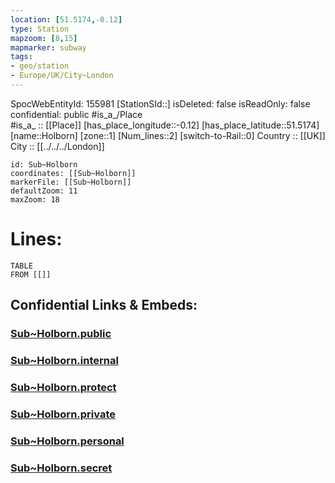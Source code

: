 ```yaml
---
location: [51.5174,-0.12] 
type: Station 
mapzoom: [8,15] 
mapmarker: subway 
tags:
- geo/station
- Europe/UK/City~London
---
```

SpocWebEntityId: 155981
[StationSId::] 
isDeleted: false
isReadOnly: false
confidential: public
#is_a_/Place  
#is_a_ :: [[Place]] 
[has_place_longitude::-0.12] 
[has_place_latitude::51.5174] 
[name::Holborn] 
[zone::1] 
[Num_lines::2] 
[switch-to-Rail::0] 
Country :: [[UK]]  
City :: [[../../../London]]  


```leaflet
id: Sub~Holborn
coordinates: [[Sub~Holborn]] 
markerFile: [[Sub~Holborn]] 
defaultZoom: 11 
maxZoom: 18
```


# Lines: 
```dataview
TABLE 
FROM [[]] 
```


## Confidential Links & Embeds: 

### [Sub~Holborn.public](/_public/\Earth\Continent\Europe\Europe~North\UK\England\Regions~England\London,Greater\cities~GreaterLondon\Underground\StationSub~Holborn.public.md) 

### [Sub~Holborn.internal](/_internal/\Earth\Continent\Europe\Europe~North\UK\England\Regions~England\London,Greater\cities~GreaterLondon\Underground\StationSub~Holborn.internal.md) 

### [Sub~Holborn.protect](/_protect/\Earth\Continent\Europe\Europe~North\UK\England\Regions~England\London,Greater\cities~GreaterLondon\Underground\StationSub~Holborn.protect.md) 

### [Sub~Holborn.private](/_private/\Earth\Continent\Europe\Europe~North\UK\England\Regions~England\London,Greater\cities~GreaterLondon\Underground\StationSub~Holborn.private.md) 

### [Sub~Holborn.personal](/_personal/\Earth\Continent\Europe\Europe~North\UK\England\Regions~England\London,Greater\cities~GreaterLondon\Underground\StationSub~Holborn.personal.md) 

### [Sub~Holborn.secret](/_secret/\Earth\Continent\Europe\Europe~North\UK\England\Regions~England\London,Greater\cities~GreaterLondon\Underground\StationSub~Holborn.secret.md)

